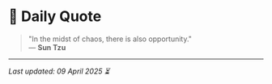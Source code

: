 # 📜 Daily Quote

> "In the midst of chaos, there is also opportunity."  
> — **Sun Tzu**

---

_Last updated: 09 April 2025 ⏳_
